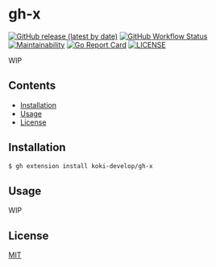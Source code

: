 # gh-x

[![GitHub release (latest by date)](https://img.shields.io/github/v/release/koki-develop/gh-x)](https://github.com/koki-develop/gh-x/releases/latest)
[![GitHub Workflow Status](https://img.shields.io/github/actions/workflow/status/koki-develop/gh-x/ci.yml?logo=github)](https://github.com/koki-develop/gh-x/actions/workflows/ci.yml)
[![Maintainability](https://img.shields.io/codeclimate/maintainability/koki-develop/gh-x?style=flat&logo=codeclimate)](https://codeclimate.com/github/koki-develop/gh-x/maintainability)
[![Go Report Card](https://goreportcard.com/badge/github.com/koki-develop/gh-x)](https://goreportcard.com/report/github.com/koki-develop/gh-x)
[![LICENSE](https://img.shields.io/github/license/koki-develop/gh-x)](./LICENSE)

WIP

## Contents

- [Installation](#installation)
- [Usage](#usage)
- [License](#license)

## Installation

```sh
$ gh extension install koki-develop/gh-x
```

## Usage

WIP

## License

[MIT](./LICENSE)
